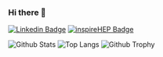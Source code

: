 ### Hi there 👋

<!--
**P3tru/p3tru** is a ✨ _special_ ✨ repository because its `README.md` (this file) appears on your GitHub profile.

Here are some ideas to get you started:

- 🔭 I’m currently working on ...
- 🌱 I’m currently learning ...
- 👯 I’m looking to collaborate on ...
- 🤔 I’m looking for help with ...
- 💬 Ask me about ...
- 📫 How to reach me: ...
- 😄 Pronouns: ...
- ⚡ Fun fact: ...
-->

[![Linkedin Badge](https://img.shields.io/badge/-stephane--zsoldos-blue?style=flat-square&logo=Linkedin&logoColor=white&link=https://www.linkedin.com/in/stephane-zsoldos/)](https://www.linkedin.com/in/stephane-zsoldos/)
[![inspireHEP Badge](https://img.shields.io/static/v1?label=inspireHEP&message=Zsoldos&color=blue&?style=plastic&logo=googlescholar&link=https://inspirehep.net/authors/1492476)](https://inspirehep.net/authors/1492476)

![Github Stats](https://github-readme-stats.vercel.app/api?username=p3tru&show_icons=true&theme=dracula&count_private=true)
![Top Langs](https://github-readme-stats.vercel.app/api/top-langs/?username=p3tru&layout=compact&theme=dracula&langs_count=10)
![Github Trophy](https://github-profile-trophy.vercel.app/?username=p3tru&theme=dracula)
